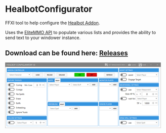 # HealbotConfigurator
FFXI tool to help configure the [Healbot Addon](https://github.com/lorand-ffxi/HealBot).

Uses the [EliteMMO API](http://www.elitemmonetwork.com/forums/) to populate various lists and provides the ability to send text to your windower instance.

## Download can be found here: [Releases](https://github.com/Icydeath/HealbotConfigurator/releases)

![Screenshot](HealbotConfigurator.png)

